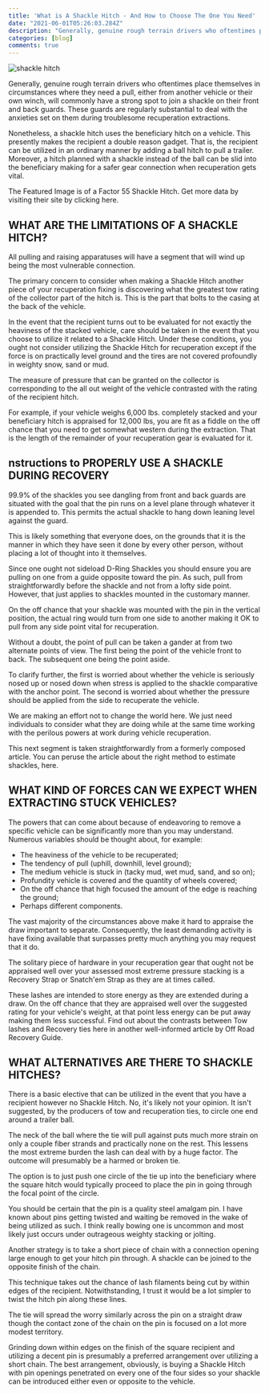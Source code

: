```yaml
---
title: 'What is A Shackle Hitch - And How to Choose The One You Need'
date: "2021-06-01T05:26:03.284Z"
description: "Generally, genuine rough terrain drivers who oftentimes place themselves in circumstances where they need a pull, either from another vehicle or their own winch, will commonly have a strong spot to join a shackle on their front and back guards. "
categories: [blog]
comments: true
---
```

 
![shackle hitch](https://i.ibb.co/zVyBGtj/shackle-hitch.jpg)

Generally, genuine rough terrain drivers who oftentimes place themselves in circumstances where they need a pull, either from another vehicle or their own winch, will commonly have a strong spot to join a shackle on their front and back guards. 
These guards are regularly substantial to deal with the anxieties set on them during troublesome recuperation extractions. 

Nonetheless, a shackle hitch uses the beneficiary hitch on a vehicle. This presently makes the recipient a double reason gadget. That is, the recipient can be utilized in an ordinary manner by adding a ball hitch to pull a trailer. Moreover, a hitch planned with a shackle instead of the ball can be slid into the beneficiary making for a safer gear connection when recuperation gets vital. 

The Featured Image is of a Factor 55 Shackle Hitch. Get more data by visiting their site by clicking here. 

## WHAT ARE THE LIMITATIONS OF A SHACKLE HITCH? 

All pulling and raising apparatuses will have a segment that will wind up being the most vulnerable connection. 

The primary concern to consider when making a Shackle Hitch another piece of your recuperation fixing is discovering what the greatest tow rating of the collector part of the hitch is. This is the part that bolts to the casing at the back of the vehicle. 

In the event that the recipient turns out to be evaluated for not exactly the heaviness of the stacked vehicle, care should be taken in the event that you choose to utilize it related to a Shackle Hitch. Under these conditions, you ought not consider utilizing the Shackle Hitch for recuperation except if the force is on practically level ground and the tires are not covered profoundly in weighty snow, sand or mud. 

The measure of pressure that can be granted on the collector is corresponding to the all out weight of the vehicle contrasted with the rating of the recipient hitch. 

For example, if your vehicle weighs 6,000 lbs. completely stacked and your beneficiary hitch is appraised for 12,000 lbs, you are fit as a fiddle on the off chance that you need to get somewhat western during the extraction. That is the length of the remainder of your recuperation gear is evaluated for it. 

## nstructions to PROPERLY USE A SHACKLE DURING RECOVERY 

99.9% of the shackles you see dangling from front and back guards are situated with the goal that the pin runs on a level plane through whatever it is appended to. This permits the actual shackle to hang down leaning level against the guard. 

This is likely something that everyone does, on the grounds that it is the manner in which they have seen it done by every other person, without placing a lot of thought into it themselves. 

Since one ought not sideload D-Ring Shackles you should ensure you are pulling on one from a guide opposite toward the pin. As such, pull from straightforwardly before the shackle and not from a lofty side point. However, that just applies to shackles mounted in the customary manner. 

On the off chance that your shackle was mounted with the pin in the vertical position, the actual ring would turn from one side to another making it OK to pull from any side point vital for recuperation. 

Without a doubt, the point of pull can be taken a gander at from two alternate points of view. The first being the point of the vehicle front to back. The subsequent one being the point aside. 

To clarify further, the first is worried about whether the vehicle is seriously nosed up or nosed down when stress is applied to the shackle comparative with the anchor point. 
The second is worried about whether the pressure should be applied from the side to recuperate the vehicle. 

We are making an effort not to change the world here. We just need individuals to consider what they are doing while at the same time working with the perilous powers at work during vehicle recuperation. 

This next segment is taken straightforwardly from a formerly composed article. You can peruse the article about the right method to estimate shackles, here. 

## WHAT KIND OF FORCES CAN WE EXPECT WHEN EXTRACTING STUCK VEHICLES? 

The powers that can come about because of endeavoring to remove a specific vehicle can be significantly more than you may understand. Numerous variables should be thought about, for example:
- The heaviness of the vehicle to be recuperated;
- The tendency of pull (uphill, downhill, level ground);
- The medium vehicle is stuck in (tacky mud, wet mud, sand, and so on);
- Profundity vehicle is covered and the quantity of wheels covered;
- On the off chance that high focused the amount of the edge is reaching the ground;
- Perhaps different components.

The vast majority of the circumstances above make it hard to appraise the draw important to separate. Consequently, the least demanding activity is have fixing available that surpasses pretty much anything you may request that it do. 

The solitary piece of hardware in your recuperation gear that ought not be appraised well over your assessed most extreme pressure stacking is a Recovery Strap or Snatch'em Strap as they are at times called. 

These lashes are intended to store energy as they are extended during a draw. On the off chance that they are appraised well over the suggested rating for your vehicle's weight, at that point less energy can be put away making them less successful. Find out about the contrasts between Tow lashes and Recovery ties here in another well-informed article by Off Road Recovery Guide. 

## WHAT ALTERNATIVES ARE THERE TO SHACKLE HITCHES? 

There is a basic elective that can be utilized in the event that you have a recipient however no Shackle Hitch. No, it's likely not your opinion. It isn't suggested, by the producers of tow and recuperation ties, to circle one end around a trailer ball. 

The neck of the ball where the tie will pull against puts much more strain on only a couple fiber strands and practically none on the rest. This lessens the most extreme burden the lash can deal with by a huge factor. The outcome will presumably be a harmed or broken tie. 

The option is to just push one circle of the tie up into the beneficiary where the square hitch would typically proceed to place the pin in going through the focal point of the circle. 

You should be certain that the pin is a quality steel amalgam pin. I have known about pins getting twisted and waiting be removed in the wake of being utilized as such. I think really bowing one is uncommon and most likely just occurs under outrageous weighty stacking or jolting. 

Another strategy is to take a short piece of chain with a connection opening large enough to get your hitch pin through. A shackle can be joined to the opposite finish of the chain. 

This technique takes out the chance of lash filaments being cut by within edges of the recipient. Notwithstanding, I trust it would be a lot simpler to twist the hitch pin along these lines. 

The tie will spread the worry similarly across the pin on a straight draw though the contact zone of the chain on the pin is focused on a lot more modest territory. 

Grinding down within edges on the finish of the square recipient and utilizing a decent pin is presumably a preferred arrangement over utilizing a short chain. The best arrangement, obviously, is buying a Shackle Hitch with pin openings penetrated on every one of the four sides so your shackle can be introduced either even or opposite to the vehicle.

